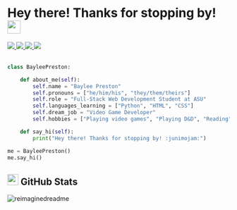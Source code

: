 # Hey there! Thanks for stopping by! <img src="https://cdn3.emoji.gg/emojis/1130-junimojam.gif" height="30px">

<a href="https://www.linkedin.com/in/baylee-preston-434927310/">
    <img src="https://img.shields.io/badge/linkedin-%230077B5.svg?style=for-the-badge&logo=linkedin&logoColor=white">
</a>
<a href="mailto:brprest1@asu.edu">
    <img src="https://img.shields.io/badge/Gmail-D14836?style=for-the-badge&logo=gmail&logoColor=white">
</a>
<a href="https://discordapp.com/users/182498323700121600/">
    <img src="https://img.shields.io/badge/Discord-%235865F2.svg?style=for-the-badge&logo=discord&logoColor=white">
</a>
<a href="https://asu.enterprise.slack.com/team/U04E0BQC0GZ">
    <img src="https://img.shields.io/badge/Slack-4A154B?style=for-the-badge&logo=slack&logoColor=white">
</a> <br> </br>


``` python
class BayleePreston:

    def about_me(self):
        self.name = "Baylee Preston"
        self.pronouns = ["he/him/his", "they/them/theirs"]
        self.role = "Full-Stack Web Development Student at ASU"
        self.languages_learning = ["Python", "HTML", "CSS"]
        self.dream_job = "Video Game Developer"
        self.hobbies = ["Playing video games", "Playing D&D", "Reading", "Crocheting"]

    def say_hi(self):
        print("Hey there! Thanks for stopping by! :junimojam:")

me = BayleePreston()
me.say_hi()
```

## <img src="https://cdn3.emoji.gg/emojis/9160_white_butterfly.gif" height="25px"> GitHub Stats 
<img src="https://myreadme.vercel.app/api/embed/brprest1?panels=userstatistics,toprepositories,toplanguages,commitgraph" alt="reimaginedreadme" />
